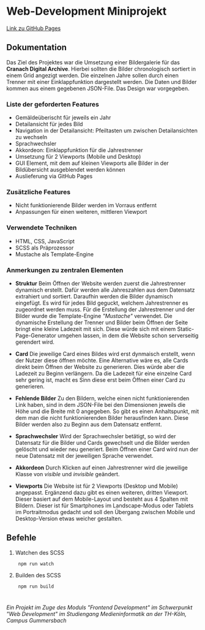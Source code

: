 # Web-Development Miniprojekt

[Link zu GitHub Pages](https://leo-3108.github.io/mi-webdev-fd-miniprojekt/)

## Dokumentation

Das Ziel des Projektes war die Umsetzung einer Bildergalerie für das **Cranach Digital Archive**.
Hierbei sollten die Bilder chronologisch sortiert in einem Grid angezigt werden. Die einzelnen Jahre sollen durch einen Trenner mit einer Einklappfunktion dargestellt werden. Die Daten und Bilder kommen aus einem gegebenen JSON-File. Das Design war vorgegeben.

### Liste der geforderten Features

 - Gemäldeüberischt für jeweils ein Jahr
 - Detailansicht für jedes Bild
 - Navigation in der Detailansicht: Pfeiltasten um zwischen Detailansichten zu wechseln
 - Sprachwechsler
 - Akkordeon: Einklappfunktion für die Jahrestrenner
 - Umsetzung für 2 Viewports (Mobile und Desktop)
 - GUI Element, mit dem auf kleinen Viewports alle Bilder in der Bildübersicht ausgeblendet werden können
 - Auslieferung via GitHub Pages

### Zusätzliche Features

- Nicht funktionierende Bilder werden im Vorraus entfernt
- Anpassungen für einen weiteren, mittleren Viewport

### Verwendete Techniken

 - HTML, CSS, JavaScript
 - SCSS als Präprozessor
 - Mustache als Template-Engine

### Anmerkungen zu zentralen Elementen

 - **Struktur**
Beim Öffnen der Website werden zuerst die Jahrestrenner dynamisch erstellt. Dafür werden alle Jahreszahlen aus dem Datensatz extrahiert und sortiert.
Daraufhin werden die Bilder dynamisch eingefügt. Es wird für jedes Bild geguckt, welchem Jahrestrenner es zugeordnet werden muss.
Für die Erstellung der Jahrestrenner und der Bilder wurde die Template-Engine *"Mustache"* verwendet.
Die dynamische Erstellung der Trenner und Bilder beim Öffnen der Seite bringt eine kleine Ladezeit mit sich. Diese würde sich mit einem Static-Page-Generator umgehen lassen, in dem die Website schon serverseitig gerendert wird.

- **Card**
Die jeweilige Card eines Bildes wird erst dynmaisch erstellt, wenn der Nutzer diese öffnen möchte. Eine Alternative wäre es, alle Cards direkt beim Öffnen der Website zu generieren. Dies würde aber die Ladezeit zu Beginn verlängern. Da die Ladezeit für eine einzelne Card sehr gering ist, macht es Sinn diese erst beim Öffnen einer Card zu generieren.

- **Fehlende Bilder**
Zu den Bildern, welche einen nicht funktionierenden Link haben, sind in dem JSON-File bei den Dimensionen jeweils die Höhe und die Breite mit 0 angegeben. So gibt es einen Anhaltspunkt, mit dem man die nicht funktionierenden Bilder herausfinden kann. Diese Bilder werden also zu Beginn aus dem Datensatz entfernt.

- **Sprachwechsler**
Wird der Sprachwechsler betätigt, so wird der Datensatz für die Bilder und Cards gewechselt und die Bilder werden gelöscht und wieder neu generiert. Beim Öffnen einer Card wird nun der neue Datensatz mit der jeweiligen Sprache verwendet.

- **Akkordeon**
Durch Klicken auf einen Jahrestrenner wird die jeweilige Klasse von *visible* und *invisible* geändert. 

- **Viewports**
Die Website ist für 2 Viewports (Desktop und Mobile) angepasst. Ergänzend dazu gibt es einen weiteren, dritten Viewport. Dieser basiert auf dem Mobile-Layout und besteht aus 4 Spalten mit Bildern. Dieser ist für Smartphones im Landscape-Modus oder Tablets im Portraitmodus gedacht und soll den Übergang zwischen Mobile und Desktop-Version etwas weicher gestalten.


## Befehle
1. Watchen des SCSS
		
		npm run watch

2. Builden des SCSS

		npm run build

#
*Ein Projekt im Zuge des Moduls "Frontend Development" im Schwerpunkt "Web Development" im Studiengang Medieninformatik an der TH-Köln, Campus Gummersbach*
